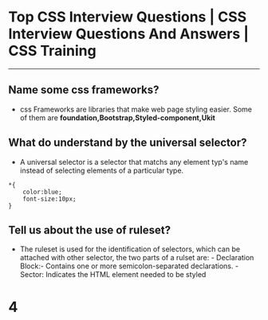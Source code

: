 # Top CSS Interview Questions | CSS Interview Questions And Answers | CSS Training

---

## Name some css frameworks?

- css Frameworks are libraries that make web page styling easier. Some of them are **foundation,Bootstrap,Styled-component,Ukit**

## What do understand by the universal selector?

- A universal selector is a selector that matchs any element typ's name instead of selecting elements of a particular type.

```
*{
    color:blue;
    font-size:10px;
}
```

## Tell us about the use of ruleset?

- The ruleset is used for the identification of selectors, which can be attached with other selector, the two parts of a rulset are: - Declaration Block:- Contains one or more semicolon-separated declarations. - Sector: Indicates the HTML element needed to be styled

# 4
